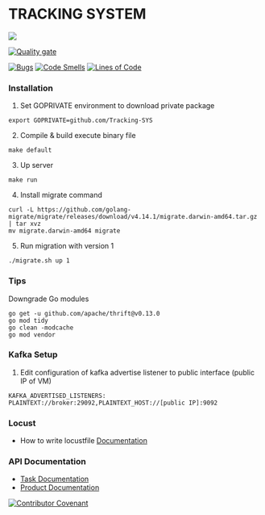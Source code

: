 # TRACKING SYSTEM
[![](https://travis-ci.com/Tracking-SYS/tracking-go.svg?branch=main)](https://travis-ci.com/github/Tracking-SYS/tracking-go/builds) 

[![Quality gate](https://sonarcloud.io/api/project_badges/quality_gate?project=Tracking-SYS_tracking-go)](https://sonarcloud.io/dashboard?id=Tracking-SYS_tracking-go)

[![Bugs](https://sonarcloud.io/api/project_badges/measure?project=Tracking-SYS_tracking-go&metric=bugs)](https://sonarcloud.io/dashboard?id=Tracking-SYS_tracking-go) [![Code Smells](https://sonarcloud.io/api/project_badges/measure?project=Tracking-SYS_tracking-go&metric=code_smells)](https://sonarcloud.io/dashboard?id=Tracking-SYS_tracking-go) [![Lines of Code](https://sonarcloud.io/api/project_badges/measure?project=Tracking-SYS_tracking-go&metric=ncloc)](https://sonarcloud.io/dashboard?id=Tracking-SYS_tracking-go)
### Installation

1. Set GOPRIVATE environment to download private package
```
export GOPRIVATE=github.com/Tracking-SYS
```
2. Compile & build execute binary file
```
make default
```
3. Up server
```
make run
```
4. Install migrate command
```
curl -L https://github.com/golang-migrate/migrate/releases/download/v4.14.1/migrate.darwin-amd64.tar.gz | tar xvz
mv migrate.darwin-amd64 migrate
```
5. Run migration with version 1
```
./migrate.sh up 1
```
### Tips

Downgrade Go modules
```
go get -u github.com/apache/thrift@v0.13.0
go mod tidy
go clean -modcache
go mod vendor
```

### Kafka Setup
1. Edit configuration of kafka advertise listener to public interface (public IP of VM)
```
KAFKA_ADVERTISED_LISTENERS: PLAINTEXT://broker:29092,PLAINTEXT_HOST://[public IP]:9092
```

### Locust 
* How to write locustfile
[Documentation](https://docs.locust.io/en/latest/writing-a-locustfile.html)

### API Documentation
* [Task Documentation](https://app.swaggerhub.com/apis-docs/vietnguyen148/Task-API/1.0)
* [Product Documentation](https://app.swaggerhub.com/apis-docs/vietnguyen148/Product-API/1.0)

[![Contributor Covenant](https://img.shields.io/badge/Contributor%20Covenant-2.0-4baaaa.svg)](CODE_OF_CONDUCT.md)
